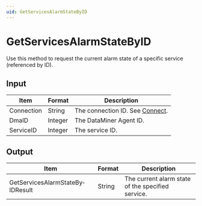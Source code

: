 ```yaml
---
uid: GetServicesAlarmStateByID
---
```


# GetServicesAlarmStateByID

Use this method to request the current alarm state of a specific service (referenced by ID).

## Input

| Item       | Format  | Description                                   |
|------------|---------|-----------------------------------------------|
| Connection | String  | The connection ID. See [Connect](xref:Connect). |
| DmaID      | Integer | The DataMiner Agent ID.                       |
| ServiceID  | Integer | The service ID.                               |

## Output

| Item                             | Format | Description                                       |
|----------------------------------|--------|---------------------------------------------------|
| GetServicesAlarmStateBy­IDResult | String | The current alarm state of the specified service. |

